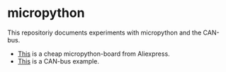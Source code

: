 # micropython
This repositoriy documents experiments with micropython and the CAN-bus.
- [This](./board_PYV3_sanmuchina) is a cheap micropython-board from Aliexpress.
- [This](./canbus_example) is a CAN-bus example.
